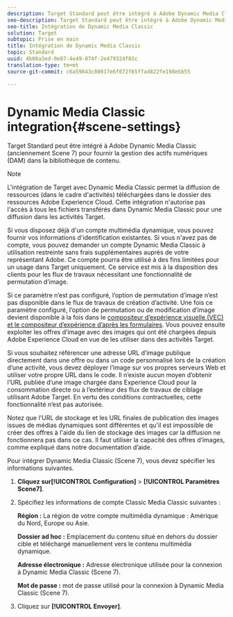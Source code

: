 ```yaml
---
description: Target Standard peut être intégré à Adobe Dynamic Media Classic (anciennement Scene 7) pour fournir la gestion des actifs numériques (DAM) dans la bibliothèque de contenu.
seo-description: Target Standard peut être intégré à Adobe Dynamic Media Classic (anciennement Scene 7) pour fournir la gestion des actifs numériques (DAM) dans la bibliothèque de contenu.
seo-title: Intégration de Dynamic Media Classic
solution: Target
subtopic: Prise en main
title: Intégration de Dynamic Media Classic
topic: Standard
uuid: 4b06a3ed-0e87-4e49-874f-2e479324f81c
translation-type: tm+mt
source-git-commit: c6a59843c80017e6f072f65ffad822fe198ebb55

---
```



# Dynamic Media Classic integration{#scene-settings}

Target Standard peut être intégré à Adobe Dynamic Media Classic (anciennement Scene 7) pour fournir la gestion des actifs numériques (DAM) dans la bibliothèque de contenu.

>[!NOTE]
>
>L'intégration de Target avec Dynamic Media Classic permet la diffusion de ressources (dans le cadre d'activités) téléchargées dans le dossier des ressources Adobe Experience Cloud. Cette intégration n'autorise pas l'accès à tous les fichiers transférés dans Dynamic Media Classic pour une diffusion dans les activités Target.

Si vous disposez déjà d'un compte multimédia dynamique, vous pouvez fournir vos informations d'identification existantes. Si vous n'avez pas de compte, vous pouvez demander un compte Dynamic Media Classic à utilisation restreinte sans frais supplémentaires auprès de votre représentant Adobe. Ce compte pourra être utilisé à des fins limitées pour un usage dans Target uniquement. Ce service est mis à la disposition des clients pour les flux de travaux nécessitant une fonctionnalité de permutation d’image.

Si ce paramètre n’est pas configuré, l’option de permutation d’image n’est pas disponible dans le flux de travaux de création d’activité. Une fois ce paramètre configuré, l’option de permutation ou de modification d’image devient disponible à la fois dans le [compositeur d’expérience visuelle (VEC) et le compositeur d’expérience d’après les formulaires](../c-experiences/experiences.md#concept_A2E10F6AFB3D4AEAB6951EE14688848D). Vous pouvez ensuite exploiter les offres d’image avec des images qui ont été chargées depuis Adobe Experience Cloud en vue de les utiliser dans des activités Target.

Si vous souhaitez référencer une adresse URL d’image publique directement dans une offre ou dans un code personnalisé lors de la création d’une activité, vous devez déployer l’image sur vos propres serveurs Web et utiliser votre propre URL dans le code. Il n’existe aucun moyen d’obtenir l’URL publiée d’une image chargée dans Experience Cloud pour la consommation directe ou à l’extérieur des flux de travaux de ciblage utilisant Adobe Target. En vertu des conditions contractuelles, cette fonctionnalité n’est pas autorisée.

Notez que l'URL de stockage et les URL finales de publication des images issues de médias dynamiques sont différentes et qu'il est impossible de créer des offres à l'aide du lien de stockage des images car la diffusion ne fonctionnera pas dans ce cas. Il faut utiliser la capacité des offres d’images, comme expliqué dans notre documentation d’aide.

Pour intégrer Dynamic Media Classic (Scene 7), vous devez spécifier les informations suivantes.

1. **Cliquez sur[!UICONTROL Configuration]** &gt; **[!UICONTROL Paramètres Scene7]**.
1. Spécifiez les informations de compte Classic Media Classic suivantes :

   **Région :** La région de votre compte multimédia dynamique : Amérique du Nord, Europe ou Asie.

   **Dossier ad hoc :** Emplacement du contenu situé en dehors du dossier cible et téléchargé manuellement vers le contenu multimédia dynamique.

   **Adresse électronique :** Adresse électronique utilisée pour la connexion à Dynamic Media Classic (Scene 7).

   **Mot de passe :** mot de passe utilisé pour la connexion à Dynamic Media Classic (Scene 7).
1. Cliquez sur **[!UICONTROL Envoyer]**.
